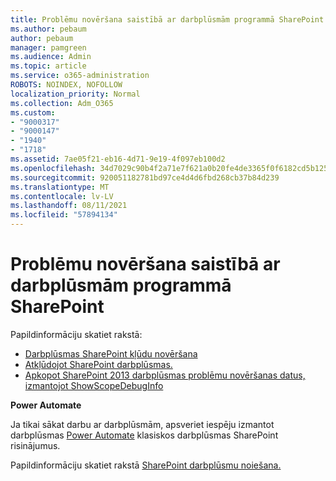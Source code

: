 ```yaml
---
title: Problēmu novēršana saistībā ar darbplūsmām programmā SharePoint
ms.author: pebaum
author: pebaum
manager: pamgreen
ms.audience: Admin
ms.topic: article
ms.service: o365-administration
ROBOTS: NOINDEX, NOFOLLOW
localization_priority: Normal
ms.collection: Adm_O365
ms.custom:
- "9000317"
- "9000147"
- "1940"
- "1718"
ms.assetid: 7ae05f21-eb16-4d71-9e19-4f097eb100d2
ms.openlocfilehash: 34d7029c90b4f2a71e7f621a0b20fe4de3365f0f6182cd5b125a8c1a6055222a
ms.sourcegitcommit: 920051182781bd97ce4d4d6fbd268cb37b84d239
ms.translationtype: MT
ms.contentlocale: lv-LV
ms.lasthandoff: 08/11/2021
ms.locfileid: "57894134"
---
```

# <a name="troubleshoot-workflows-in-sharepoint"></a>Problēmu novēršana saistībā ar darbplūsmām programmā SharePoint

Papildinformāciju skatiet rakstā:

- [Darbplūsmas SharePoint kļūdu novēršana](https://docs.microsoft.com/sharepoint/dev/general-development/troubleshooting-sharepoint-server-workflow-validation-errors-in-visio)
- [Atkļūdojot SharePoint darbplūsmas.](https://docs.microsoft.com/sharepoint/dev/general-development/debugging-sharepoint-server-workflows)
- [Apkopot SharePoint 2013 darbplūsmas problēmu novēršanas datus, izmantojot ShowScopeDebugInfo](https://docs.microsoft.com/sharepoint/troubleshoot/workflows/gather-workflow-data)

**Power Automate**

Ja tikai sākat darbu ar darbplūsmām, apsveriet iespēju izmantot darbplūsmas [Power Automate](https://docs.microsoft.com/power-automate/modern-approvals) klasiskos darbplūsmas SharePoint risinājumus.

Papildinformāciju skatiet rakstā [SharePoint darbplūsmu noiešana.](https://docs.microsoft.com/alchemyinsights/sharepoint-workflows-retiring)
